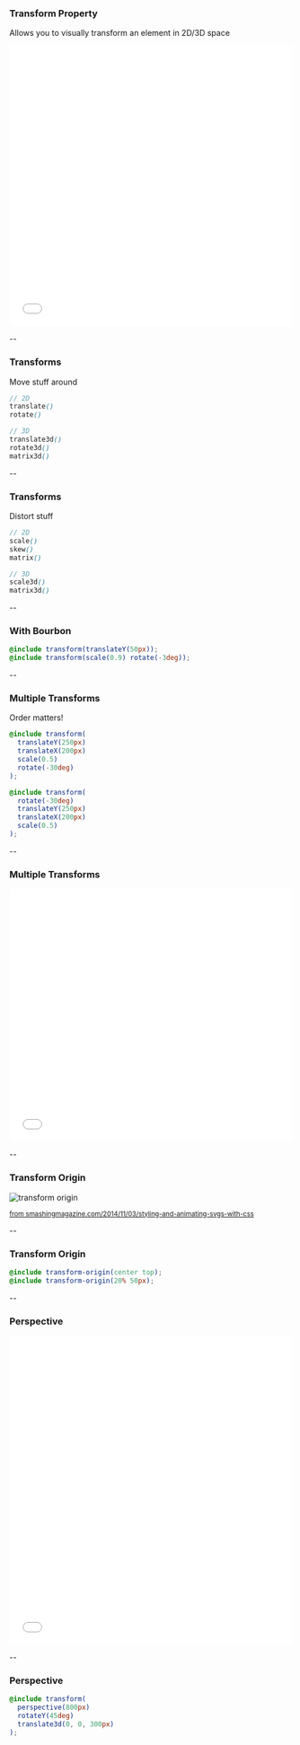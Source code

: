 ### Transform Property

Allows you to visually transform an element in 2D/3D space

<iframe height='500'
  scrolling='no'
  src='//codepen.io/winkerVSbecks/embed/RPGaMm/?height=500&theme-id=15009&default-tab=result'
  frameborder='no'
  allowtransparency='true'
  allowfullscreen='true'
  style='width: 100%;'>
</iframe>

--

### Transforms

Move stuff around

```scss
// 2D
translate()
rotate()

// 3D
translate3d()
rotate3d()
matrix3d()
```

--

### Transforms

Distort stuff

```scss
// 2D
scale()
skew()
matrix()

// 3D
scale3d()
matrix3d()
```

--

### With Bourbon

```scss
@include transform(translateY(50px));
@include transform(scale(0.9) rotate(-3deg));
```

--

### Multiple Transforms

Order matters!

```scss
@include transform(
  translateY(250px)
  translateX(200px)
  scale(0.5)
  rotate(-30deg)
);

@include transform(
  rotate(-30deg)
  translateY(250px)
  translateX(200px)
  scale(0.5)
);
```

--

### Multiple Transforms

<iframe height='450'
  scrolling='no'
  src='//codepen.io/winkerVSbecks/embed/BNLKqo/?height=450&theme-id=15009&default-tab=result'
  frameborder='no'
  allowtransparency='true'
  allowfullscreen='true'
  style='width: 100%;'>
</iframe>

--

### Transform Origin

![transform origin](http://media.mediatemple.netdna-cdn.com/wp-content/uploads/2014/10/05-transform-svg-html-large-preview-opt.png)

<small>[from smashingmagazine.com/2014/11/03/styling-and-animating-svgs-with-css](http://www.smashingmagazine.com/2014/11/03/styling-and-animating-svgs-with-css)</small>

--

### Transform Origin

```scss
@include transform-origin(center top);
@include transform-origin(20% 50px);
```

--

### Perspective

<iframe height='550'
  scrolling='no'
  src='//codepen.io/winkerVSbecks/embed/QbKEwg/?height=550&theme-id=15009&default-tab=result'
  frameborder='no'
  allowtransparency='true'
  allowfullscreen='true'
  style='width: 100%;'>
</iframe>

--

### Perspective

```scss
@include transform(
  perspective(800px)
  rotateY(45deg)
  translate3d(0, 0, 300px)
);
```
